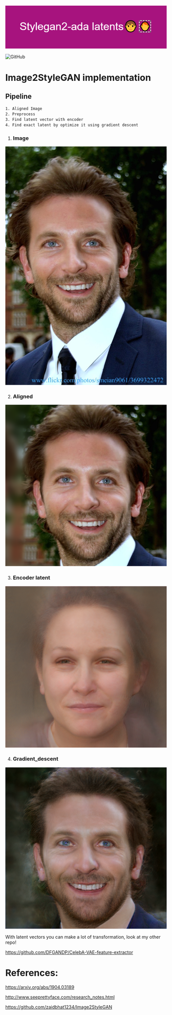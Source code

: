 ![This is an image](Banner.png)

![GitHub](https://img.shields.io/github/license/DFGANDP/StyleGan2-Ada_Encoder_projector)

# Image2StyleGAN implementation

## Pipeline
```bash
1. Aligned Image
2. Preprocess
3. Find latent vector with encoder
4. Find exact latent by optimize it using gradient descent
```

1. ### Image
![Menu](bradley_cooper.jpg)

2. ### Aligned
![Menu](face_aligned.png)

3. ### Encoder latent
![Menu](encoder_img.png)

4. ### Gradient_descent
![Menu](Projector.png)


With latent vectors you can make a lot of transformation, look at my other repo!

https://github.com/DFGANDP/CelebA-VAE-feature-extractor

# References:
https://arxiv.org/abs/1904.03189

http://www.seeprettyface.com/research_notes.html

https://github.com/zaidbhat1234/Image2StyleGAN

